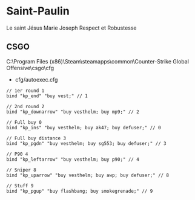 # Saint-Paulin

Le saint Jésus Marie Joseph
Respect et Robustesse

## CSGO

C:\Program Files (x86)\Steam\steamapps\common\Counter-Strike Global Offensive\csgo\cfg

- cfg/autoexec.cfg

```
// 1er round 1
bind "kp_end" "buy vest;" // 1

// 2nd round 2
bind "kp_downarrow" "buy vesthelm; buy mp9;" // 2

// Full buy 0
bind "kp_ins" "buy vesthelm; buy ak47; buy defuser;" // 0

// Full buy distance 3
bind "kp_pgdn" "buy vesthelm; buy sg553; buy defuser;" // 3

// P90 4
bind "kp_leftarrow" "buy vesthelm; buy p90;" // 4

// Sniper 8
bind "kp_uparrow" "buy vesthelm; buy awp; buy defuser;" // 8

// Stuff 9
bind "kp_pgup" "buy flashbang; buy smokegrenade;" // 9
```
